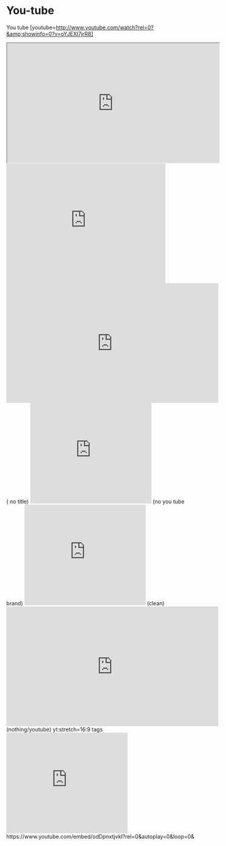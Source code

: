 # You-tube
You tube
[youtube=http://www.youtube.com/watch?rel=0?&amp;showinfo=0?v=oYJEXl7jrR8]

<iframe width="560" height="315" src="https://www.youtube.com/embed/kgStuTAqazs" rel=0?&amp;showinfo=0?frameborder="0" allowfullscreen></iframe>

<iframe allowfullscreen="" frameborder="0" height="315" src="http://www.youtube.com/embed/UkWd0azv3fQ#t=2m30s" width="420"></iframe>
<iframe width="560" height="315" src="https://www.youtube.com/embed/Khj0Sf45KGo?rel=0&showinfo=0" frameborder="0" allowfullscreen></iframe> ( no title)

<iframe src="http://www.youtube.com/embed/odDpnxtjvkI?modestbranding=1;rel=0&amp;autoplay=0&amp;loop=0&amp;wmode=opaque" width="320" height="265" frameborder="0" marginwidth="0" marginheight="0" allowfullscreen="allowfullscreen"></iframe> (no you tube brand)

<iframe  width="320"height="265" src="http://www.youtube.com/embed/odDpnxtjvkI?rel=0&autohide=1&showinfo=0" frameborder=0 allowfullscreen="true"></iframe> (clean)

<iframe width="560" height="315" src="http://www.youtube.com/embed/qHn0SJHL6Sk?rel=0&modestbranding=1&autohide=1&showinfo=0&controls=0" frameborder="0" allowfullscreen></iframe> (nothing/youtube)
yt:stretch=16:9 tags
<iframe src="http://www.youtube.com/embed/odDpnxtjvkI?rel=0&amp;autoplay=0&amp;loop=0&amp;wmode=opaque" width="320" height="265" frameborder="0" marginwidth="0" marginheight="0" allowfullscreen="allowfullscreen"></iframe>
https://www.youtube.com/embed/odDpnxtjvkI?rel=0&autoplay=0&loop=0&amp
